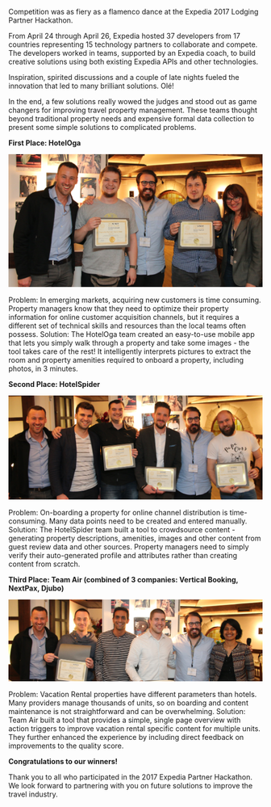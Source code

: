 [//]: # (Title: 2017 Expedia Madrid Hackathon Winners: Innovation We Love)
[//]: # (Date: 2017-05-10)
[//]: # (Category: hackathon)

Competition was as fiery as a flamenco dance at the Expedia 2017 Lodging Partner Hackathon.

From April 24 through April 26, Expedia hosted 37 developers from 17 countries representing 15 technology partners to collaborate and compete. The developers worked in teams, supported by an Expedia coach, to build creative solutions using both existing Expedia APIs and other technologies.

Inspiration, spirited discussions and a couple of late nights fueled the innovation that led to many brilliant solutions. Olé!

In the end, a few solutions really wowed the judges and stood out as game changers for improving travel property management. These teams thought beyond traditional property needs and expensive formal data collection to present some simple solutions to complicated problems.

**First Place: HotelOga**

![1st place](/images/1stplace.jpg)

Problem: In emerging markets, acquiring new customers is time consuming. Property managers know that they need to optimize their property information for online customer acquisition channels, but it requires a different set of technical skills and resources than the local teams often possess.
Solution: The HotelOga team created an easy-to-use mobile app that lets you simply walk through a property and take some images - the tool takes care of the rest! It intelligently interprets pictures to extract the room and property amenities required to onboard a property, including photos, in 3 minutes.

**Second Place: HotelSpider**

![2nd place](/images/2ndplace.jpg)

Problem: On-boarding a property for online channel distribution is time-consuming. Many data points need to be created and entered manually.
Solution: The HotelSpider team built a tool to crowdsource content - generating property descriptions, amenities, images and other content from guest review data and other sources. Property managers need to simply verify their auto-generated profile and attributes rather than creating content from scratch.

**Third Place: Team Air (combined of 3 companies: Vertical Booking, NextPax, Djubo)**

![3rd place](/images/3rdplace.jpg)

Problem: Vacation Rental properties have different parameters than hotels. Many providers manage thousands of units, so on boarding and content maintenance is not straightforward and can be overwhelming.
Solution: Team Air built a tool that provides a simple, single page overview with action triggers to improve vacation rental specific content for multiple units. They further enhanced the experience by including direct feedback on improvements to the quality score.

**Congratulations to our winners!**

Thank you to all who participated in the 2017 Expedia Partner Hackathon. We look forward to partnering with you on future solutions to improve the travel industry.